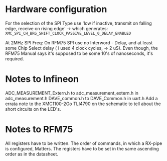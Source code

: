 # Hardware configuration

For the selection of the SPI Type use 'low if inactive, transmit on falling edge, receive on rising edge' -> which generates: `XMC_SPI_CH_BRG_SHIFT_CLOCK_PASSIVE_LEVEL_0_DELAY_ENABLED`

At 2MHz SPI Freq:
On RFM75 SPI use no Interword - Delay, and at least some Chip Select delay ( i used 4 clock cycles, -> 2 uS). Even though, the RFM75 Manual says it's supposed to be some 10's of nanoseconds, it's required.


# Notes to Infineon
ADC\_MEASUREMENT\_Extern.h to adc_measurement_extern.h in adc_measurement.h
DAVE\_common.h to DAVE\_Common.h in uart.h
Add a errata note to the XMC1100-2Go TLI4790 on the schematic to 
tell about the short circuits on the LED's.


# Notes to RFM75 
All registers have to be written. 
The order of commands, in which a RX-pipe is configured, Matters. 
The registers have to be set in the same ascending order as in the datasheet. 
